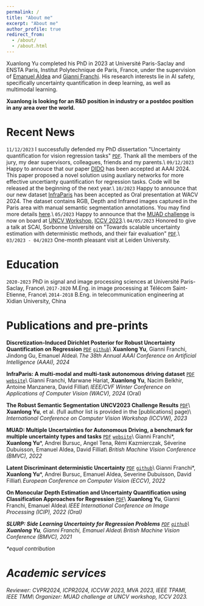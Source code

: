 ```yaml
---
permalink: /
title: "About me"
excerpt: "About me"
author_profile: true
redirect_from: 
  - /about/
  - /about.html
---
```


Xuanlong Yu completed his PhD in 2023 at Université Paris-Saclay and ENSTA Paris, Institut Polytechnique de Paris, France, under the supervision of [Emanuel Aldea](https://hebergement.universite-paris-saclay.fr/emi/) and [Gianni Franchi](https://www.ensta-paris.fr/fr/gianni-franchi). His research interests lie in AI safety, specifically uncertainty quantification in deep learning, as well as multimodal learning.

<strong>Xuanlong is looking for an R&D position in industry or a postdoc position in any area over the world.</strong>


Recent News
======
`11/12/2023` I successfully defended my PhD dissertation "Uncertainty quantification for vision regression tasks" [`PDF`](https://xuanlong-yu.github.io/files/phd_defense.pdf). Thank all the members of the jury, my dear supervisors, colleagues, friends and my parents.\\
`09/12/2023` Happy to annouce that our paper [DIDO](https://arxiv.org/abs/2308.09065) has been accepted at AAAI 2024. This paper proposed a novel solution using auxliary networks for more effective uncertianty quantification for regression tasks. Code will be released at the beginning of the next year.\\
`10/2023` Happy to announce that our new dataset [InfraParis](https://arxiv.org/abs/2309.15751) has been accepted as Oral presentation at WACV 2024. The dataset contains RGB, Depth and Infrared images captured in the Paris area with manual semantic segmentation annotations. You may find more details [here](https://ensta-u2is.github.io/infraParis/).\\
`05/2023` Happy to announce that the [MUAD challenge](https://codalab.lisn.upsaclay.fr/competitions/8007) is now on board at [UNCV Workshop](https://uncv2023.github.io/), [ICCV 2023](https://iccv2023.thecvf.com/).\\
`04/05/2023` Honored to give a talk at SCAI, Sorbonne Université on "Towards scalable uncertainty estimation with deterministic methods, and their fair evaluation" [`PDF`](https://xuanlong-yu.github.io/files/sorbonne_talk.pdf).\\
`03/2023 - 04/2023` One-month pleasant visit at Leiden University.

Education
======
`2020-2023` PhD in signal and image processing sciences at Université Paris-Saclay, France\\
`2017-2020` M.Eng. in image processing at Télécom Saint-Etienne, France\\
`2014-2018` B.Eng. in telecommunication engineering at Xidian University, China


Publications and pre-prints
======
<strong>Discretization-Induced Dirichlet Posterior for Robust Uncertainty Quantification on Regression</strong> [`PDF`](https://arxiv.org/abs/2308.09065) [`github`](https://github.com/ENSTA-U2IS/DIDO)\\
<strong>Xuanlong Yu</strong>, Gianni Franchi, Jindong Gu, Emanuel Aldea\\
<em>The 38th Annual AAAI Conference on Artificial Intelligence (AAAI), 2024</em>

<strong>InfraParis: A multi-modal and multi-task autonomous driving dataset</strong> [`PDF`](https://arxiv.org/abs/2309.15751) [`website`](https://ensta-u2is.github.io/infraParis/)\\
Gianni Franchi, Marwane Hariat, <strong>Xuanlong Yu</strong>, Nacim Belkhir, Antoine Manzanera, David Filliat\\
<em>IEEE/CVF Winter Conference on Applications of Computer Vision (WACV), 2024</em> (Oral)

<strong>The Robust Semantic Segmentation UNCV2023 Challenge Results</strong> [`PDF`](https://arxiv.org/abs/2309.15478)\\
<strong>Xuanlong Yu</strong>, et al. (full author list is provided in the [publications] page)\\
<em>International Conference on Computer Vision Workshop (ICCVW), 2023</em>

<strong>MUAD: Multiple Uncertainties for Autonomous Driving, a benchmark for multiple uncertainty types and tasks</strong> [`PDF`](https://arxiv.org/abs/2203.01437) [`website`](https://muad-dataset.github.io/)\\
Gianni Franchi\*, <strong>Xuanlong Yu</strong>\*, Andrei Bursuc, Angel Tena, Rémi Kazmierczak, Séverine Dubuisson, Emanuel Aldea, David Filliat\\
<em>British Machine Vision Conference (BMVC), 2022</em>

<strong>Latent Discriminant deterministic Uncertainty</strong> [`PDF`](https://link.springer.com/chapter/10.1007/978-3-031-19775-8_15) [`github`](https://github.com/ENSTA-U2IS/LDU)\\
Gianni Franchi\*, <strong>Xuanlong Yu</strong>\*, Andrei Bursuc, Emanuel Aldea, Severine Dubuisson, David Filliat\\
<em>European Conference on Computer Vision (ECCV), 2022</em>

<strong>On Monocular Depth Estimation and Uncertainty Quantification using Classification Approaches for Regression</strong> [`PDF`](https://arxiv.org/abs/2202.12369)\\
<strong>Xuanlong Yu</strong>, Gianni Franchi, Emanuel Aldea\\
<em>IEEE International Conference on Image Processing (ICIP), 2022<em> (Oral)

<strong>SLURP: Side Learning Uncertainty for Regression Problems</strong> [`PDF`](https://arxiv.org/abs/2110.11182) [`github`](https://github.com/xuanlongORZ/SLURP_uncertainty_estimate)\\
<strong>Xuanlong Yu</strong>, Gianni Franchi, Emanuel Aldea\\
<em>British Machine Vision Conference (BMVC), 2021<em>

\*equal contribution

Academic services
======
Reviewer: CVPR2024, ICPR2024, ICCVW 2023, MVA 2023, IEEE TPAMI, IEEE TMM\\
Organizer: MUAD challenge at UNCV workshop, ICCV 2023.